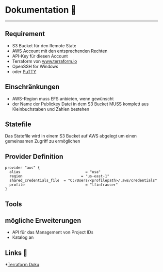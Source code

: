 # Dokumentation :memo:
---

## Requirement 
- S3 Bucket für den Remote State
- AWS Account mit den entsprechenden Rechten
- API-Key für diesen Account
- Terraform von www.terraform.io
- OpenSSH for Windows
- oder [PuTTY](https://www.putty.org)

## Einschränkungen
- AWS-Region muss EFS anbieten, wenn gewünscht
- der Name der Publickey Datei in dem S3 Bucket MUSS komplett aus Kleinbuchstaben und Zahlen bestehen

## Statefile
Das Statefile wird in einem S3 Bucket auf AWS abgelegt um einen gemeinsamen Zugriff zu ermöglichen

## Provider Definition
```
provider "aws" {
  alias                              = "usa"
  region                           = "us-east-1"
  shared_credentials_file  = "C:/Users/<profilepath>/.aws/credentials"
  profile                            = "tfinfrauser"
}
```
## Tools 

## mögliche Erweiterungen
- API für das Management von Project IDs
- Katalog an 

## Links :link:
 *[Terraform Doku](https://www.terraform.io/docs/)
